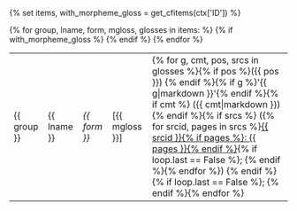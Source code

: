 {% set items, with_morpheme_gloss = get_cfitems(ctx['ID']) %}
<table id="{{ ctx['ID'] }}">
{% for group, lname, form, mgloss, glosses in items: %}
<tr>
<td>{{ group }}</td>
<td>{{ lname }}</td>
<td><i>{{ form }}</i></td>
{% if with_morpheme_gloss %}
<td>[{{ mgloss }}]</td>
{% endif %}
<td>
{% for g, cmt, pos, srcs in glosses %}{% if pos %}({{ pos }}) {% endif %}{% if g %}'{{ g|markdown }}'{% endif %}{% if cmt %} ({{ cmt|markdown }}){% endif %}{% if srcs %}
({% for srcid, pages in srcs %}<a href="{{ href_source(srcid) }}">{{ srcid }}{% if pages %}: {{ pages }}{% endif %}</a>{% if loop.last == False %}; {% endif %}{% endfor %})
{% endif %}{% if loop.last == False %}; {% endif %}{% endfor %}
</td>
</tr>
{% endfor %}
</table>